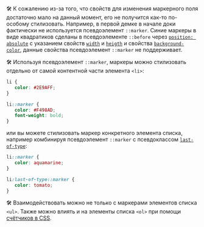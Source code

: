 🛠 К сожалению из-за того, что свойств для изменения маркерного поля достаточно мало на данный момент, его не получится как-то по-особому стилизовать. Например, в первой демке в начале доки фактически не используется псевдоэлемент `::marker`. Синие маркеры в виде квадратиков сделаны в псевдоэлементе `::before` через [`position: absolute`](/css/position/) с указанием свойств [`width`](/css/width/) и [`heigth`](/css/height/) и свойства [`background-color`](/css/background-color/), данные свойства псевдоэлемент `::marker` не поддерживает.

🛠 Используя псевдоэлемент `::marker`, маркеры можно стилизовать отдельно от самой контентной части элемента `<li>`:

```css
li {
   color: #2E9AFF;
}

li::marker {
   color: #F498AD; 
   font-weight: bold;
}
```

или вы можете стилизовать маркер конкретного элемента списка, например комбинируя псевдоэлемент `::marker` с псевдоклассом [`last-of-type`](/css/nth-of-type/):

```css
li::marker {
   color: aquamarine;
}

li:last-of-type::marker {
   color: tomato;
}
```

🛠 Взаимодействовать можно не только с маркерами элементов списка `<ul>`. Также можно влиять и на элементы списка `<ol>` при помощи [счётчиков в CSS](/css/css-counters/).

